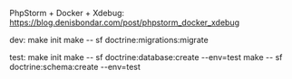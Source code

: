 PhpStorm + Docker + Xdebug: https://blog.denisbondar.com/post/phpstorm_docker_xdebug

dev:
    make init
    make -- sf doctrine:migrations:migrate

test:
    make init
    make -- sf doctrine:database:create --env=test
    make -- sf doctrine:schema:create --env=test
